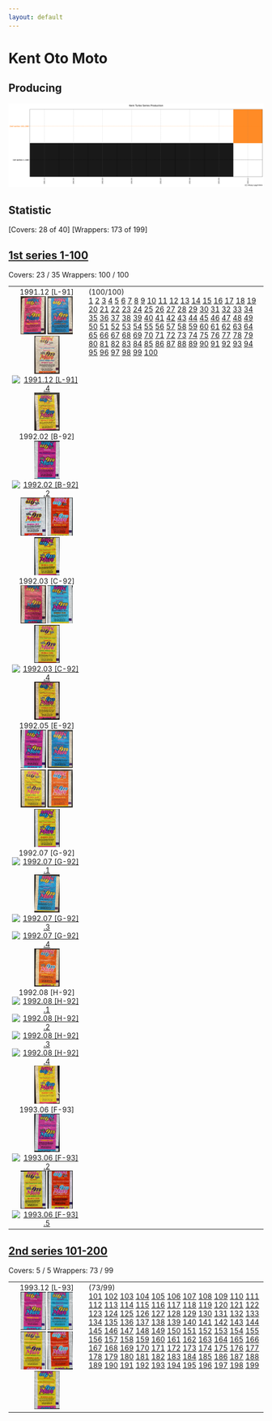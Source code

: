```yaml
---
layout: default
---
```


# Kent Oto Moto

## Producing

![producing](kent_turbo_producing.png "Oto Moto Producing")

## Statistic

\[Covers: 28 of 40\]
\[Wrappers: 173 of 199\]

## [1st series 1-100](1-100)

Covers: 23 / 35
Wrappers: 100 / 100

<table style="width:100%">
    <tr style="vertical-align: top;">
        <td style="width:30%;text-align: center">
            1991.12 [L-91] <br/>
            <a href='1-100/thumbnails/outer/1991_12{L-91}[5]/1.5.png' target='_blank'><img src='1-100/thumbnails/outer/1991_12{L-91}[5]/1.5.png' width='50' alt='1991.12 [L-91] .1'/></a>
            <a href='1-100/thumbnails/outer/1991_12{L-91}[5]/2.5.png' target='_blank'><img src='1-100/thumbnails/outer/1991_12{L-91}[5]/2.5.png' width='50' alt='1991.12 [L-91] .2'/></a>
            <a href='1-100/thumbnails/outer/1991_12{L-91}[5]/3.5.png' target='_blank'><img src='1-100/thumbnails/outer/1991_12{L-91}[5]/3.5.png' width='50' alt='1991.12 [L-91] .3'/></a>
            <a href='/collection/gum_wrappers/kent/turbo//missed_outer.png' target='_blank'><img src='/collection/gum_wrappers/kent/turbo//missed_outer.png' width='50' alt='1991.12 [L-91] .4'/></a>
            <a href='1-100/thumbnails/outer/1991_12{L-91}[5]/5.5.png' target='_blank'><img src='1-100/thumbnails/outer/1991_12{L-91}[5]/5.5.png' width='50' alt='1991.12 [L-91] .5'/></a>
            <br/>1992.02 [B-92] <br/>
            <a href='1-100/thumbnails/outer/1992_02{B-92}[5]/1.5.png' target='_blank'><img src='1-100/thumbnails/outer/1992_02{B-92}[5]/1.5.png' width='50' alt='1992.02 [B-92] .1'/></a>
            <a href='/collection/gum_wrappers/kent/turbo//missed_outer.png' target='_blank'><img src='/collection/gum_wrappers/kent/turbo//missed_outer.png' width='50' alt='1992.02 [B-92] .2'/></a>
            <a href='1-100/thumbnails/outer/1992_02{B-92}[5]/3.5.png' target='_blank'><img src='1-100/thumbnails/outer/1992_02{B-92}[5]/3.5.png' width='50' alt='1992.02 [B-92] .3'/></a>
            <a href='1-100/thumbnails/outer/1992_02{B-92}[5]/4.5.png' target='_blank'><img src='1-100/thumbnails/outer/1992_02{B-92}[5]/4.5.png' width='50' alt='1992.02 [B-92] .4'/></a>
            <a href='1-100/thumbnails/outer/1992_02{B-92}[5]/5.5.png' target='_blank'><img src='1-100/thumbnails/outer/1992_02{B-92}[5]/5.5.png' width='50' alt='1992.02 [B-92] .5'/></a>
            <br/>1992.03 [C-92] <br/>
            <a href='1-100/thumbnails/outer/1992_03{C-92}[5]/1.5.png' target='_blank'><img src='1-100/thumbnails/outer/1992_03{C-92}[5]/1.5.png' width='50' alt='1992.03 [C-92] .1'/></a>
            <a href='1-100/thumbnails/outer/1992_03{C-92}[5]/2.5.png' target='_blank'><img src='1-100/thumbnails/outer/1992_03{C-92}[5]/2.5.png' width='50' alt='1992.03 [C-92] .2'/></a>
            <a href='1-100/thumbnails/outer/1992_03{C-92}[5]/3.5.png' target='_blank'><img src='1-100/thumbnails/outer/1992_03{C-92}[5]/3.5.png' width='50' alt='1992.03 [C-92] .3'/></a>
            <a href='/collection/gum_wrappers/kent/turbo//missed_outer.png' target='_blank'><img src='/collection/gum_wrappers/kent/turbo//missed_outer.png' width='50' alt='1992.03 [C-92] .4'/></a>
            <a href='1-100/thumbnails/outer/1992_03{C-92}[5]/5.5.png' target='_blank'><img src='1-100/thumbnails/outer/1992_03{C-92}[5]/5.5.png' width='50' alt='1992.03 [C-92] .5'/></a>
            <br/>1992.05 [E-92] <br/>
            <a href='1-100/thumbnails/outer/1992_05{E-92}[5]/1.5.png' target='_blank'><img src='1-100/thumbnails/outer/1992_05{E-92}[5]/1.5.png' width='50' alt='1992.05 [E-92] .1'/></a>
            <a href='1-100/thumbnails/outer/1992_05{E-92}[5]/2.5.png' target='_blank'><img src='1-100/thumbnails/outer/1992_05{E-92}[5]/2.5.png' width='50' alt='1992.05 [E-92] .2'/></a>
            <a href='1-100/thumbnails/outer/1992_05{E-92}[5]/3.5.png' target='_blank'><img src='1-100/thumbnails/outer/1992_05{E-92}[5]/3.5.png' width='50' alt='1992.05 [E-92] .3'/></a>
            <a href='1-100/thumbnails/outer/1992_05{E-92}[5]/4.5.png' target='_blank'><img src='1-100/thumbnails/outer/1992_05{E-92}[5]/4.5.png' width='50' alt='1992.05 [E-92] .4'/></a>
            <a href='1-100/thumbnails/outer/1992_05{E-92}[5]/5.5.png' target='_blank'><img src='1-100/thumbnails/outer/1992_05{E-92}[5]/5.5.png' width='50' alt='1992.05 [E-92] .5'/></a>
            <br/>1992.07 [G-92] <br/>
            <a href='/collection/gum_wrappers/kent/turbo//missed_outer.png' target='_blank'><img src='/collection/gum_wrappers/kent/turbo//missed_outer.png' width='50' alt='1992.07 [G-92] .1'/></a>
            <a href='1-100/thumbnails/outer/1992_07{G-92}[5]/2.4.png' target='_blank'><img src='1-100/thumbnails/outer/1992_07{G-92}[5]/2.4.png' width='50' alt='1992.07 [G-92] .2'/></a>
            <a href='/collection/gum_wrappers/kent/turbo//missed_outer.png' target='_blank'><img src='/collection/gum_wrappers/kent/turbo//missed_outer.png' width='50' alt='1992.07 [G-92] .3'/></a>
            <a href='/collection/gum_wrappers/kent/turbo//missed_outer.png' target='_blank'><img src='/collection/gum_wrappers/kent/turbo//missed_outer.png' width='50' alt='1992.07 [G-92] .4'/></a>
            <a href='1-100/thumbnails/outer/1992_07{G-92}[5]/5.4.png' target='_blank'><img src='1-100/thumbnails/outer/1992_07{G-92}[5]/5.4.png' width='50' alt='1992.07 [G-92] .5'/></a>
            <br/>1992.08 [H-92] <br/>
            <a href='/collection/gum_wrappers/kent/turbo//missed_outer.png' target='_blank'><img src='/collection/gum_wrappers/kent/turbo//missed_outer.png' width='50' alt='1992.08 [H-92] .1'/></a>
            <a href='/collection/gum_wrappers/kent/turbo//missed_outer.png' target='_blank'><img src='/collection/gum_wrappers/kent/turbo//missed_outer.png' width='50' alt='1992.08 [H-92] .2'/></a>
            <a href='/collection/gum_wrappers/kent/turbo//missed_outer.png' target='_blank'><img src='/collection/gum_wrappers/kent/turbo//missed_outer.png' width='50' alt='1992.08 [H-92] .3'/></a>
            <a href='/collection/gum_wrappers/kent/turbo//missed_outer.png' target='_blank'><img src='/collection/gum_wrappers/kent/turbo//missed_outer.png' width='50' alt='1992.08 [H-92] .4'/></a>
            <a href='1-100/thumbnails/outer/1992_08{H-92}[5]/5.3.png' target='_blank'><img src='1-100/thumbnails/outer/1992_08{H-92}[5]/5.3.png' width='50' alt='1992.08 [H-92] .5'/></a>
            <br/>1993.06 [F-93] <br/>
            <a href='1-100/thumbnails/outer/1993_06{F-93}[5]/1.5.png' target='_blank'><img src='1-100/thumbnails/outer/1993_06{F-93}[5]/1.5.png' width='50' alt='1993.06 [F-93] .1'/></a>
            <a href='/collection/gum_wrappers/kent/turbo//missed_outer.png' target='_blank'><img src='/collection/gum_wrappers/kent/turbo//missed_outer.png' width='50' alt='1993.06 [F-93] .2'/></a>
            <a href='1-100/thumbnails/outer/1993_06{F-93}[5]/3.5.png' target='_blank'><img src='1-100/thumbnails/outer/1993_06{F-93}[5]/3.5.png' width='50' alt='1993.06 [F-93] .3'/></a>
            <a href='1-100/thumbnails/outer/1993_06{F-93}[5]/4.5.png' target='_blank'><img src='1-100/thumbnails/outer/1993_06{F-93}[5]/4.5.png' width='50' alt='1993.06 [F-93] .4'/></a>
            <a href='/collection/gum_wrappers/kent/turbo//missed_outer.png' target='_blank'><img src='/collection/gum_wrappers/kent/turbo//missed_outer.png' width='50' alt='1993.06 [F-93] .5'/></a>
            <br/>
        </td>
        <td>
            (100/100)<br/>
            <a class='perfect' href='1-100/thumbnails/inner/1.5.png' title='' target='_blank'>1</a>
            <a class='enough' href='1-100/thumbnails/inner/2.4.png' title='' target='_blank'>2</a>
            <a class='perfect' href='1-100/thumbnails/inner/3.5.png' title='' target='_blank'>3</a>
            <a class='perfect' href='1-100/thumbnails/inner/4.5.png' title='' target='_blank'>4</a>
            <a class='perfect' href='1-100/thumbnails/inner/5.5.png' title='' target='_blank'>5</a>
            <a class='perfect' href='1-100/thumbnails/inner/6.5.png' title='' target='_blank'>6</a>
            <a class='perfect' href='1-100/thumbnails/inner/7.5.png' title='' target='_blank'>7</a>
            <a class='perfect' href='1-100/thumbnails/inner/8.5.png' title='' target='_blank'>8</a>
            <a class='perfect' href='1-100/thumbnails/inner/9.5.png' title='' target='_blank'>9</a>
            <a class='perfect' href='1-100/thumbnails/inner/10.5.png' title='' target='_blank'>10</a>
            <a class='perfect' href='1-100/thumbnails/inner/11.5.png' title='' target='_blank'>11</a>
            <a class='perfect' href='1-100/thumbnails/inner/12.5.png' title='' target='_blank'>12</a>
            <a class='perfect' href='1-100/thumbnails/inner/13.5.png' title='' target='_blank'>13</a>
            <a class='perfect' href='1-100/thumbnails/inner/14.5.png' title='' target='_blank'>14</a>
            <a class='enough' href='1-100/thumbnails/inner/15.4.png' title='' target='_blank'>15</a>
            <a class='perfect' href='1-100/thumbnails/inner/16.5.png' title='' target='_blank'>16</a>
            <a class='perfect' href='1-100/thumbnails/inner/17.5.png' title='' target='_blank'>17</a>
            <a class='perfect' href='1-100/thumbnails/inner/18.5.png' title='' target='_blank'>18</a>
            <a class='perfect' href='1-100/thumbnails/inner/19.5.png' title='' target='_blank'>19</a>
            <a class='perfect' href='1-100/thumbnails/inner/20.5.png' title='' target='_blank'>20</a>
            <a class='perfect' href='1-100/thumbnails/inner/21.5.png' title='' target='_blank'>21</a>
            <a class='perfect' href='1-100/thumbnails/inner/22.5.png' title='' target='_blank'>22</a>
            <a class='enough' href='1-100/thumbnails/inner/23.4.png' title='' target='_blank'>23</a>
            <a class='perfect' href='1-100/thumbnails/inner/24.5.png' title='' target='_blank'>24</a>
            <a class='perfect' href='1-100/thumbnails/inner/25.5.png' title='' target='_blank'>25</a>
            <a class='perfect' href='1-100/thumbnails/inner/26.5.png' title='' target='_blank'>26</a>
            <a class='perfect' href='1-100/thumbnails/inner/27.5.png' title='' target='_blank'>27</a>
            <a class='perfect' href='1-100/thumbnails/inner/28.5.png' title='' target='_blank'>28</a>
            <a class='enough' href='1-100/thumbnails/inner/29.4.png' title='' target='_blank'>29</a>
            <a class='perfect' href='1-100/thumbnails/inner/30.5.png' title='' target='_blank'>30</a>
            <a class='perfect' href='1-100/thumbnails/inner/31.5.png' title='' target='_blank'>31</a>
            <a class='perfect' href='1-100/thumbnails/inner/32.5.png' title='' target='_blank'>32</a>
            <a class='enough' href='1-100/thumbnails/inner/33.4.png' title='' target='_blank'>33</a>
            <a class='perfect' href='1-100/thumbnails/inner/34.5.png' title='' target='_blank'>34</a>
            <a class='perfect' href='1-100/thumbnails/inner/35.5.png' title='' target='_blank'>35</a>
            <a class='perfect' href='1-100/thumbnails/inner/36.5.png' title='' target='_blank'>36</a>
            <a class='perfect' href='1-100/thumbnails/inner/37.5.png' title='' target='_blank'>37</a>
            <a class='enough' href='1-100/thumbnails/inner/38.4.png' title='' target='_blank'>38</a>
            <a class='enough' href='1-100/thumbnails/inner/39.4.png' title='' target='_blank'>39</a>
            <a class='perfect' href='1-100/thumbnails/inner/40.5.png' title='' target='_blank'>40</a>
            <a class='perfect' href='1-100/thumbnails/inner/41.5.png' title='' target='_blank'>41</a>
            <a class='perfect' href='1-100/thumbnails/inner/42.5.png' title='' target='_blank'>42</a>
            <a class='perfect' href='1-100/thumbnails/inner/43.5.png' title='' target='_blank'>43</a>
            <a class='perfect' href='1-100/thumbnails/inner/44.5.png' title='' target='_blank'>44</a>
            <a class='enough' href='1-100/thumbnails/inner/45.4.png' title='' target='_blank'>45</a>
            <a class='perfect' href='1-100/thumbnails/inner/46.5.png' title='' target='_blank'>46</a>
            <a class='perfect' href='1-100/thumbnails/inner/47.5.png' title='' target='_blank'>47</a>
            <a class='perfect' href='1-100/thumbnails/inner/48.5.png' title='' target='_blank'>48</a>
            <a class='perfect' href='1-100/thumbnails/inner/49.5.png' title='' target='_blank'>49</a>
            <a class='enough' href='1-100/thumbnails/inner/50.4.png' title='' target='_blank'>50</a>
            <a class='perfect' href='1-100/thumbnails/inner/51.5.png' title='' target='_blank'>51</a>
            <a class='enough' href='1-100/thumbnails/inner/52.4.png' title='' target='_blank'>52</a>
            <a class='perfect' href='1-100/thumbnails/inner/53.5.png' title='' target='_blank'>53</a>
            <a class='perfect' href='1-100/thumbnails/inner/54.5.png' title='' target='_blank'>54</a>
            <a class='perfect' href='1-100/thumbnails/inner/55.5.png' title='' target='_blank'>55</a>
            <a class='perfect' href='1-100/thumbnails/inner/56.5.png' title='' target='_blank'>56</a>
            <a class='perfect' href='1-100/thumbnails/inner/57.5.png' title='' target='_blank'>57</a>
            <a class='perfect' href='1-100/thumbnails/inner/58.5.png' title='' target='_blank'>58</a>
            <a class='perfect' href='1-100/thumbnails/inner/59.5.png' title='' target='_blank'>59</a>
            <a class='enough' href='1-100/thumbnails/inner/60.4.png' title='' target='_blank'>60</a>
            <a class='perfect' href='1-100/thumbnails/inner/61.5.png' title='' target='_blank'>61</a>
            <a class='perfect' href='1-100/thumbnails/inner/62.5.png' title='' target='_blank'>62</a>
            <a class='perfect' href='1-100/thumbnails/inner/63.5.png' title='' target='_blank'>63</a>
            <a class='perfect' href='1-100/thumbnails/inner/64.5.png' title='' target='_blank'>64</a>
            <a class='perfect' href='1-100/thumbnails/inner/65.5.png' title='' target='_blank'>65</a>
            <a class='perfect' href='1-100/thumbnails/inner/66.5.png' title='' target='_blank'>66</a>
            <a class='perfect' href='1-100/thumbnails/inner/67.5.png' title='' target='_blank'>67</a>
            <a class='perfect' href='1-100/thumbnails/inner/68.5.png' title='' target='_blank'>68</a>
            <a class='perfect' href='1-100/thumbnails/inner/69.5.png' title='' target='_blank'>69</a>
            <a class='perfect' href='1-100/thumbnails/inner/70.5.png' title='' target='_blank'>70</a>
            <a class='perfect' href='1-100/thumbnails/inner/71.5.png' title='' target='_blank'>71</a>
            <a class='perfect' href='1-100/thumbnails/inner/72.5.png' title='' target='_blank'>72</a>
            <a class='perfect' href='1-100/thumbnails/inner/73.5.png' title='' target='_blank'>73</a>
            <a class='perfect' href='1-100/thumbnails/inner/74.5.png' title='' target='_blank'>74</a>
            <a class='perfect' href='1-100/thumbnails/inner/75.5.png' title='' target='_blank'>75</a>
            <a class='perfect' href='1-100/thumbnails/inner/76.5.png' title='' target='_blank'>76</a>
            <a class='perfect' href='1-100/thumbnails/inner/77.5.png' title='' target='_blank'>77</a>
            <a class='perfect' href='1-100/thumbnails/inner/78.5.png' title='' target='_blank'>78</a>
            <a class='perfect' href='1-100/thumbnails/inner/79.5.png' title='' target='_blank'>79</a>
            <a class='perfect' href='1-100/thumbnails/inner/80.5.png' title='' target='_blank'>80</a>
            <a class='perfect' href='1-100/thumbnails/inner/81.5.png' title='' target='_blank'>81</a>
            <a class='perfect' href='1-100/thumbnails/inner/82.5.png' title='' target='_blank'>82</a>
            <a class='perfect' href='1-100/thumbnails/inner/83.5.png' title='' target='_blank'>83</a>
            <a class='perfect' href='1-100/thumbnails/inner/84.5.png' title='' target='_blank'>84</a>
            <a class='enough' href='1-100/thumbnails/inner/85.4.png' title='' target='_blank'>85</a>
            <a class='perfect' href='1-100/thumbnails/inner/86.5.png' title='' target='_blank'>86</a>
            <a class='perfect' href='1-100/thumbnails/inner/87.5.png' title='' target='_blank'>87</a>
            <a class='enough' href='1-100/thumbnails/inner/88.4.png' title='' target='_blank'>88</a>
            <a class='perfect' href='1-100/thumbnails/inner/89.5.png' title='' target='_blank'>89</a>
            <a class='perfect' href='1-100/thumbnails/inner/90.5.png' title='' target='_blank'>90</a>
            <a class='perfect' href='1-100/thumbnails/inner/91.5.png' title='' target='_blank'>91</a>
            <a class='perfect' href='1-100/thumbnails/inner/92.5.png' title='' target='_blank'>92</a>
            <a class='perfect' href='1-100/thumbnails/inner/93.5.png' title='' target='_blank'>93</a>
            <a class='perfect' href='1-100/thumbnails/inner/94.5.png' title='' target='_blank'>94</a>
            <a class='perfect' href='1-100/thumbnails/inner/95.5.png' title='' target='_blank'>95</a>
            <a class='enough' href='1-100/thumbnails/inner/96.4.png' title='' target='_blank'>96</a>
            <a class='perfect' href='1-100/thumbnails/inner/97.5.png' title='' target='_blank'>97</a>
            <a class='perfect' href='1-100/thumbnails/inner/98.5.png' title='' target='_blank'>98</a>
            <a class='perfect' href='1-100/thumbnails/inner/99.5.png' title='' target='_blank'>99</a>
            <a class='perfect' href='1-100/thumbnails/inner/100.5.png' title='' target='_blank'>100</a>
        </td>
    </tr>
</table>

## [2nd series 101-200](101-200)

Covers: 5 / 5
Wrappers: 73 / 99

<table style="width:100%">
    <tr style="vertical-align: top;">
        <td style="width:30%;text-align: center">
            1993.12 [L-93] <br/>
            <a href='101-200/thumbnails/outer/1993_12{L-93}[5]/1.5.png' target='_blank'><img src='101-200/thumbnails/outer/1993_12{L-93}[5]/1.5.png' width='50' alt='1993.12 [L-93] .1'/></a>
            <a href='101-200/thumbnails/outer/1993_12{L-93}[5]/2.5.png' target='_blank'><img src='101-200/thumbnails/outer/1993_12{L-93}[5]/2.5.png' width='50' alt='1993.12 [L-93] .2'/></a>
            <a href='101-200/thumbnails/outer/1993_12{L-93}[5]/3.5.png' target='_blank'><img src='101-200/thumbnails/outer/1993_12{L-93}[5]/3.5.png' width='50' alt='1993.12 [L-93] .3'/></a>
            <a href='101-200/thumbnails/outer/1993_12{L-93}[5]/4.5.png' target='_blank'><img src='101-200/thumbnails/outer/1993_12{L-93}[5]/4.5.png' width='50' alt='1993.12 [L-93] .4'/></a>
            <a href='101-200/thumbnails/outer/1993_12{L-93}[5]/5.5.png' target='_blank'><img src='101-200/thumbnails/outer/1993_12{L-93}[5]/5.5.png' width='50' alt='1993.12 [L-93] .5'/></a>
            <br/>
        </td>
        <td>
            (73/99)<br/>
            <a class='enough' href='101-200/thumbnails/inner/101.4.png' title='' target='_blank'>101</a>
            <a class='perfect' href='101-200/thumbnails/inner/102.5.png' title='' target='_blank'>102</a>
            <a class='missed' href='missed.png' title='' target='_blank'>103</a>
            <a class='perfect' href='101-200/thumbnails/inner/104.5.png' title='' target='_blank'>104</a>
            <a class='missed' href='missed.png' title='' target='_blank'>105</a>
            <a class='missed' href='missed.png' title='' target='_blank'>106</a>
            <a class='perfect' href='101-200/thumbnails/inner/107.5.png' title='' target='_blank'>107</a>
            <a class='perfect' href='101-200/thumbnails/inner/108.5.png' title='' target='_blank'>108</a>
            <a class='missed' href='missed.png' title='' target='_blank'>109</a>
            <a class='missed' href='missed.png' title='' target='_blank'>110</a>
            <a class='perfect' href='101-200/thumbnails/inner/111.5.png' title='' target='_blank'>111</a>
            <a class='perfect' href='101-200/thumbnails/inner/112.5.png' title='' target='_blank'>112</a>
            <a class='perfect' href='101-200/thumbnails/inner/113.5.png' title='' target='_blank'>113</a>
            <a class='enough' href='101-200/thumbnails/inner/114.4.png' title='' target='_blank'>114</a>
            <a class='perfect' href='101-200/thumbnails/inner/115.5.png' title='' target='_blank'>115</a>
            <a class='enough' href='101-200/thumbnails/inner/116.4.png' title='' target='_blank'>116</a>
            <a class='perfect' href='101-200/thumbnails/inner/117.5.png' title='' target='_blank'>117</a>
            <a class='perfect' href='101-200/thumbnails/inner/118.5.png' title='' target='_blank'>118</a>
            <a class='perfect' href='101-200/thumbnails/inner/119.5.png' title='' target='_blank'>119</a>
            <a class='perfect' href='101-200/thumbnails/inner/120.5.png' title='' target='_blank'>120</a>
            <a class='enough' href='101-200/thumbnails/inner/121.4.png' title='' target='_blank'>121</a>
            <a class='perfect' href='101-200/thumbnails/inner/122.5.png' title='' target='_blank'>122</a>
            <a class='perfect' href='101-200/thumbnails/inner/123.5.png' title='' target='_blank'>123</a>
            <a class='missed' href='missed.png' title='' target='_blank'>124</a>
            <a class='missed' href='missed.png' title='' target='_blank'>125</a>
            <a class='perfect' href='101-200/thumbnails/inner/126.5.png' title='' target='_blank'>126</a>
            <a class='missed' href='missed.png' title='' target='_blank'>127</a>
            <a class='perfect' href='101-200/thumbnails/inner/128.5.png' title='' target='_blank'>128</a>
            <a class='good' href='101-200/thumbnails/inner/129.3.png' title='' target='_blank'>129</a>
            <a class='missed' href='missed.png' title='' target='_blank'>130</a>
            <a class='perfect' href='101-200/thumbnails/inner/131.5.png' title='' target='_blank'>131</a>
            <a class='perfect' href='101-200/thumbnails/inner/132.5.png' title='' target='_blank'>132</a>
            <a class='perfect' href='101-200/thumbnails/inner/133.5.png' title='' target='_blank'>133</a>
            <a class='perfect' href='101-200/thumbnails/inner/134.5.png' title='' target='_blank'>134</a>
            <a class='perfect' href='101-200/thumbnails/inner/135.5.png' title='' target='_blank'>135</a>
            <a class='enough' href='101-200/thumbnails/inner/136.4.png' title='' target='_blank'>136</a>
            <a class='perfect' href='101-200/thumbnails/inner/137.5.png' title='' target='_blank'>137</a>
            <a class='perfect' href='101-200/thumbnails/inner/138.5.png' title='' target='_blank'>138</a>
            <a class='perfect' href='101-200/thumbnails/inner/139.5.png' title='' target='_blank'>139</a>
            <a class='perfect' href='101-200/thumbnails/inner/140.5.png' title='' target='_blank'>140</a>
            <a class='perfect' href='101-200/thumbnails/inner/141.5.png' title='' target='_blank'>141</a>
            <a class='perfect' href='101-200/thumbnails/inner/142.5.png' title='' target='_blank'>142</a>
            <a class='perfect' href='101-200/thumbnails/inner/143.5.png' title='' target='_blank'>143</a>
            <a class='enough' href='101-200/thumbnails/inner/144.4.png' title='' target='_blank'>144</a>
            <a class='perfect' href='101-200/thumbnails/inner/145.5.png' title='' target='_blank'>145</a>
            <a class='perfect' href='101-200/thumbnails/inner/146.5.png' title='' target='_blank'>146</a>
            <a class='perfect' href='101-200/thumbnails/inner/147.5.png' title='' target='_blank'>147</a>
            <a class='missed' href='missed.png' title='' target='_blank'>148</a>
            <a class='perfect' href='101-200/thumbnails/inner/149.5.png' title='' target='_blank'>149</a>
            <a class='perfect' href='101-200/thumbnails/inner/150.5.png' title='' target='_blank'>150</a>
            <a class='missed' href='missed.png' title='' target='_blank'>151</a>
            <a class='perfect' href='101-200/thumbnails/inner/152.5.png' title='' target='_blank'>152</a>
            <a class='missed' href='missed.png' title='' target='_blank'>153</a>
            <a class='missed' href='missed.png' title='' target='_blank'>154</a>
            <a class='missed' href='missed.png' title='' target='_blank'>155</a>
            <a class='perfect' href='101-200/thumbnails/inner/156.5.png' title='' target='_blank'>156</a>
            <a class='missed' href='missed.png' title='' target='_blank'>157</a>
            <a class='missed' href='missed.png' title='' target='_blank'>158</a>
            <a class='perfect' href='101-200/thumbnails/inner/159.5.png' title='' target='_blank'>159</a>
            <a class='perfect' href='101-200/thumbnails/inner/160.5.png' title='' target='_blank'>160</a>
            <a class='perfect' href='101-200/thumbnails/inner/161.5.png' title='' target='_blank'>161</a>
            <a class='perfect' href='101-200/thumbnails/inner/162.5.png' title='' target='_blank'>162</a>
            <a class='perfect' href='101-200/thumbnails/inner/163.5.png' title='' target='_blank'>163</a>
            <a class='perfect' href='101-200/thumbnails/inner/164.5.png' title='' target='_blank'>164</a>
            <a class='perfect' href='101-200/thumbnails/inner/165.5.png' title='' target='_blank'>165</a>
            <a class='enough' href='101-200/thumbnails/inner/166.4.png' title='' target='_blank'>166</a>
            <a class='perfect' href='101-200/thumbnails/inner/167.5.png' title='' target='_blank'>167</a>
            <a class='perfect' href='101-200/thumbnails/inner/168.5.png' title='' target='_blank'>168</a>
            <a class='perfect' href='101-200/thumbnails/inner/169.5.png' title='' target='_blank'>169</a>
            <a class='perfect' href='101-200/thumbnails/inner/170.5.png' title='' target='_blank'>170</a>
            <a class='perfect' href='101-200/thumbnails/inner/171.5.png' title='' target='_blank'>171</a>
            <a class='missed' href='missed.png' title='' target='_blank'>172</a>
            <a class='perfect' href='101-200/thumbnails/inner/173.5.png' title='' target='_blank'>173</a>
            <a class='enough' href='101-200/thumbnails/inner/174.4.png' title='' target='_blank'>174</a>
            <a class='enough' href='101-200/thumbnails/inner/175.4.png' title='' target='_blank'>175</a>
            <a class='perfect' href='101-200/thumbnails/inner/176.5.png' title='' target='_blank'>176</a>
            <a class='perfect' href='101-200/thumbnails/inner/177.5.png' title='' target='_blank'>177</a>
            <a class='perfect' href='101-200/thumbnails/inner/178.5.png' title='' target='_blank'>178</a>
            <a class='missed' href='missed.png' title='' target='_blank'>179</a>
            <a class='missed' href='missed.png' title='' target='_blank'>180</a>
            <a class='missed' href='missed.png' title='' target='_blank'>181</a>
            <a class='missed' href='missed.png' title='' target='_blank'>182</a>
            <a class='enough' href='101-200/thumbnails/inner/183.4.png' title='' target='_blank'>183</a>
            <a class='enough' href='101-200/thumbnails/inner/184.4.png' title='' target='_blank'>184</a>
            <a class='perfect' href='101-200/thumbnails/inner/185.5.png' title='' target='_blank'>185</a>
            <a class='perfect' href='101-200/thumbnails/inner/186.5.png' title='' target='_blank'>186</a>
            <a class='perfect' href='101-200/thumbnails/inner/187.5.png' title='' target='_blank'>187</a>
            <a class='missed' href='missed.png' title='' target='_blank'>188</a>
            <a class='perfect' href='101-200/thumbnails/inner/189.5.png' title='' target='_blank'>189</a>
            <a class='perfect' href='101-200/thumbnails/inner/190.5.png' title='' target='_blank'>190</a>
            <a class='perfect' href='101-200/thumbnails/inner/191.5.png' title='' target='_blank'>191</a>
            <a class='perfect' href='101-200/thumbnails/inner/192.5.png' title='' target='_blank'>192</a>
            <a class='perfect' href='101-200/thumbnails/inner/193.5.png' title='' target='_blank'>193</a>
            <a class='missed' href='missed.png' title='' target='_blank'>194</a>
            <a class='missed' href='missed.png' title='' target='_blank'>195</a>
            <a class='missed' href='missed.png' title='' target='_blank'>196</a>
            <a class='perfect' href='101-200/thumbnails/inner/197.5.png' title='' target='_blank'>197</a>
            <a class='missed' href='missed.png' title='' target='_blank'>198</a>
            <a class='perfect' href='101-200/thumbnails/inner/199.5.png' title='' target='_blank'>199</a>
        </td>
    </tr>
</table>
